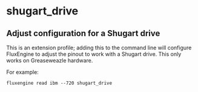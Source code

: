 shugart_drive
====
## Adjust configuration for a Shugart drive
<!-- This file is automatically generated. Do not edit. -->

This is an extension profile; adding this to the command line will configure
FluxEngine to adjust the pinout to work with a Shugart drive. This only works
on Greaseweazle hardware.

For example:

```
fluxengine read ibm --720 shugart_drive
```

